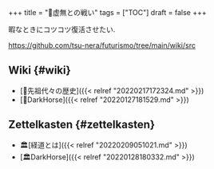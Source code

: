 +++
title = "📂虚無との戦い"
tags = ["TOC"]
draft = false
+++

暇なときにコツコツ復活させたい.

<https://github.com/tsu-nera/futurismo/tree/main/wiki/src>


## Wiki {#wiki}

-   [📂先祖代々の歴史]({{< relref "20220217172324.md" >}})
-   [📝DarkHorse]({{< relref "20220127181529.md" >}})


## Zettelkasten {#zettelkasten}

-   🏛[経道とは]({{< relref "20220209051021.md" >}})
-   [🏛DarkHorse]({{< relref "20220128180332.md" >}})
